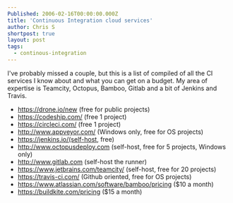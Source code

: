 ```yaml
---
Published: 2006-02-16T00:00:00.000Z
title: 'Continuous Integration cloud services'
author: Chris S
shortpost: true
layout: post
tags:
  - continous-integration
---
```

I've probably missed a couple, but this is a list of compiled of all the CI services I know about and what you can get on a budget. My area of expertise is Teamcity, Octopus, Bamboo, Gitlab and a bit of Jenkins and Travis.

- https://drone.io/new (free for public projects)
- https://codeship.com/ (free 1 project)
- https://circleci.com/ (free 1 project)
- http://www.appveyor.com/ (Windows only, free for OS projects)
- https://jenkins.io/(self-host, free)
- http://www.octopusdeploy.com (self-host, free for 5 projects, Windows only)
- http://www.gitlab.com (self-host the runner)
- https://www.jetbrains.com/teamcity/ (self-host, free for 20 projects)
- https://travis-ci.com/ (Github oriented, free for OS projects)
- https://www.atlassian.com/software/bamboo/pricing ($10 a month)
- https://buildkite.com/pricing ($15 a month)